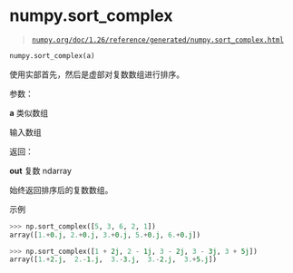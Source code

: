 # numpy.sort_complex

> [`numpy.org/doc/1.26/reference/generated/numpy.sort_complex.html`](https://numpy.org/doc/1.26/reference/generated/numpy.sort_complex.html)

```py
numpy.sort_complex(a)
```

使用实部首先，然后是虚部对复数数组进行排序。

参数：

**a** 类似数组

输入数组

返回：

**out** 复数 ndarray

始终返回排序后的复数数组。

示例

```py
>>> np.sort_complex([5, 3, 6, 2, 1])
array([1.+0.j, 2.+0.j, 3.+0.j, 5.+0.j, 6.+0.j]) 
```

```py
>>> np.sort_complex([1 + 2j, 2 - 1j, 3 - 2j, 3 - 3j, 3 + 5j])
array([1.+2.j,  2.-1.j,  3.-3.j,  3.-2.j,  3.+5.j]) 
```
